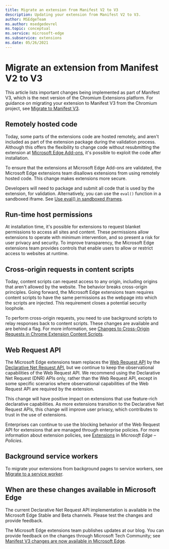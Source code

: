 ```yaml
---
title: Migrate an extension from Manifest V2 to V3
description: Updating your extension from Manifest V2 to V3.
author: MSEdgeTeam
ms.author: msedgedevrel
ms.topic: conceptual
ms.service: microsoft-edge
ms.subservice: extensions
ms.date: 05/26/2021
---
```

# Migrate an extension from Manifest V2 to V3

This article lists important changes being implemented as part of Manifest V3, which is the next version of the Chromium Extensions platform.  For guidance on migrating your extension to Manifest V3 from the Chromium project, see [Migrate to Manifest V3](https://developer.chrome.com/docs/extensions/develop/migrate).<!-- Ok to keep this Chrome link. -->


<!-- ====================================================================== -->
## Remotely hosted code

Today, some parts of the extensions code are hosted remotely, and aren't included as part of the extension package during the validation process.  Although this offers the flexibility to change code without resubmitting the extension at [Microsoft Edge Add-ons](https://microsoftedge.microsoft.com), it's possible to exploit the code after installation.

To ensure that the extensions at Microsoft Edge Add-ons are validated, the Microsoft Edge extensions team disallows extensions from using remotely hosted code.  This change makes extensions more secure.

Developers will need to package and submit all code that is used by the extension, for validation.  Alternatively, you can use the `eval()` function in a sandboxed iframe. See [Use eval() in sandboxed iframes](https://developer.chrome.com/docs/extensions/how-to/security/sandboxing-eval).<!-- Ok to keep this Chrome link. This is where the extension ref docs are. -->


<!-- ====================================================================== -->
## Run-time host permissions

At installation time, it's possible for extensions to request blanket permissions to access all sites and content.  These permissions allow extensions to operate with minimum intervention, and so present a risk for user privacy and security.  To improve transparency, the Microsoft Edge extensions team provides controls that enable users to allow or restrict access to websites at runtime.


<!-- ====================================================================== -->
## Cross-origin requests in content scripts

Today, content scripts can request access to any origin, including origins that aren't allowed by the website.  The behavior breaks cross-origin principles.  Going forward, the Microsoft Edge extensions team requires content scripts to have the same permissions as the webpage into which the scripts are injected.  This requirement closes a potential security loophole.

To perform cross-origin requests, you need to use background scripts to relay responses back to content scripts.  These changes are available and are behind a flag.  For more information, see [Changes to Cross-Origin Requests in Chrome Extension Content Scripts](https://www.chromium.org/Home/chromium-security/extension-content-script-fetches).


<!-- ====================================================================== -->
## Web Request API

The Microsoft Edge extensions team replaces the [Web Request API](https://developer.chrome.com/docs/extensions/reference/webRequest)<!-- Ok to keep this Chrome link. The ref docs for extensions in Chromium is there. --> by the [Declarative Net Request API](https://developer.chrome.com/docs/extensions/reference/declarativeNetRequest)<!-- Ok to keep this Chrome link. The ref docs for extensions in Chromium is there. -->, but we continue to keep the observational capabilities of the Web Request API.  We recommend using the Declarative Net Request (DNR) APIs only, rather than the Web Request API, except in some specific scenarios where observational capabilities of the Web Request API are required by the extension.

This change will have positive impact on extensions that use feature-rich declarative capabilities.  As more extensions transition to the Declarative Net Request APIs, this change will improve user privacy, which contributes to trust in the use of extensions.

Enterprises can continue to use the blocking behavior of the Web Request API for extensions that are managed through enterprise policies.  For more information about extension policies, see [Extensions](/deployedge/microsoft-edge-policies#extensions) in _Microsoft Edge – Policies_.


<!-- ====================================================================== -->
## Background service workers

To migrate your extensions from background pages to service workers, see [Migrate to a service worker](https://developer.chrome.com/docs/extensions/develop/migrate/to-service-workers).<!-- Ok to keep this Chrome link -->


<!-- ====================================================================== -->
## When are these changes available in Microsoft Edge

The current Declarative Net Request API implementation is available in the Microsoft Edge Stable and Beta channels.  Please test the changes and provide feedback.

The Microsoft Edge extensions team publishes updates at our blog.  You can provide feedback on the changes through Microsoft Tech Community; see [Manifest V3 changes are now available in Microsoft Edge](https://techcommunity.microsoft.com/t5/articles/manifest-v3-changes-are-now-available-in-microsoft-edge/m-p/1780254).
